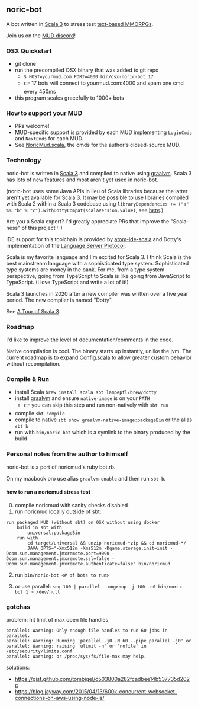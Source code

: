 ## noric-bot

A bot written in [Scala 3](https://dotty.epfl.ch) to stress test [text-based MMORPGs](https://en.wikipedia.org/wiki/MUD).

Join us on the [MUD discord](https://discord.gg/HpvrhdQ)!

### OSX Quickstart

* git clone
* run the precompiled OSX binary that was added to git repo
  * `$ HOST=yourmud.com PORT=4000 bin/osx-noric-bot 17`
  * 👉 17 bots will connect to yourmud.com:4000 and spam one cmd every 450ms
* this program scales gracefully to 1000+ bots

### How to support your MUD

* PRs welcome!
* MUD-specific support is provided by each MUD implementing `LoginCmds` and `NextCmds` for each MUD.
* See [NoricMud.scala](https://github.com/ryanberckmans/noric-bot/blob/master/src/main/scala/NoricMud.scala), the cmds for the author's closed-source MUD.

### Technology

noric-bot is written in [Scala 3](https://dotty.epfl.ch) and compiled to native using [graalvm](https://www.graalvm.org). Scala 3 has lots of new features and most aren't yet used in noric-bot.

(noric-bot uses some Java APIs in lieu of Scala libraries because the latter aren't yet available for Scala 3. It may be possible to use libraries compiled with Scala 2 within a Scala 3 codebase using `libraryDependencies += ("a" %% "b" % "c").withDottyCompat(scalaVersion.value)`, see [here](https://github.com/lampepfl/dotty-example-project#getting-your-project-to-compile-with-dotty).)

Are you a Scala expert? I'd greatly appreciate PRs that improve the "Scala-ness" of this project :-)

IDE support for this toolchain is provided by [atom-ide-scala](https://github.com/laughedelic/atom-ide-scala) and Dotty's implementation of the [Language Server Protocol](https://microsoft.github.io/language-server-protocol/).

Scala is my favorite language and I'm excited for Scala 3. I think Scala is the best mainstream language with a sophisticated type system. Sophisticated type systems are money in the bank. For me, from a type system perspective, going from TypeScript to Scala is like going from JavaScript to TypeScript. (I love TypeScript and write a lot of it!)

Scala 3 launches in 2020 after a new compiler was written over a five year period. The new compiler is named "Dotty".

See [A Tour of Scala 3](https://www.youtube.com/watch?v=_Rnrx2lo9cw).

### Roadmap

I'd like to improve the level of documentation/comments in the code.

Native compilation is cool. The binary starts up instantly, unlike the jvm. The current roadmap is to expand [Config.scala](https://github.com/ryanberckmans/noric-bot/blob/master/src/main/scala/Config.scala) to allow greater custom behavior without recompilation.

### Compile & Run

* install Scala `brew install scala sbt lampepfl/brew/dotty`
* install [graalvm](https://www.graalvm.org) and ensure `native-image` is on your `PATH`
  * 👉 you can skip this step and run non-natively with `sbt run`
* compile `sbt compile`
* compile to native `sbt show graalvm-native-image:packageBin` or the alias `sbt b`
* run with `bin/noric-bot` which is a symlink to the binary produced by the build

### Personal notes from the author to himself

noric-bot is a port of noricmud's ruby bot.rb.

On my macbook pro use alias `graalvm-enable` and then run `sbt b`.

#### how to run a noricmud stress test

0. compile noricmud with sanity checks disabled
1. run noricmud locally outside of sbt:

```
run packaged MUD (without sbt) on OSX without using docker
    build in sbt with
        universal:packageBin
    run with
        cd target/universal && unzip noricmud-*zip && cd noricmud-*/
        JAVA_OPTS="-Xmx512m -Xms512m -Dgame.storage.init=init -Dcom.sun.management.jmxremote.port=9090 -Dcom.sun.management.jmxremote.ssl=false -Dcom.sun.management.jmxremote.authenticate=false" bin/noricmud
```

2. run `bin/noric-bot <# of bots to run>`

3. or use parallel: `seq 100 | parallel --ungroup -j 100 -n0 bin/noric-bot 1 > /dev/null`

### gotchas

problem: hit limit of max open file handles

```
parallel: Warning: Only enough file handles to run 60 jobs in parallel.
parallel: Warning: Running 'parallel -j0 -N 60 --pipe parallel -j0' or
parallel: Warning: raising 'ulimit -n' or 'nofile' in /etc/security/limits.conf
parallel: Warning: or /proc/sys/fs/file-max may help.
```

solutions:
* https://gist.github.com/tombigel/d503800a282fcadbee14b537735d202c
* https://blog.jayway.com/2015/04/13/600k-concurrent-websocket-connections-on-aws-using-node-js/
